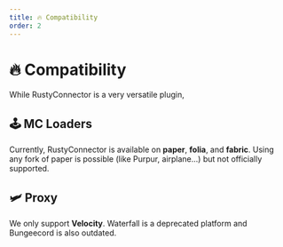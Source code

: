 ```yaml
---
title: 🔥 Compatibility
order: 2
---
```


# 🔥 Compatibility
While RustyConnector is a very versatile plugin, 

## 🕹️ MC Loaders
Currently, RustyConnector is available on **paper**, **folia**, and **fabric**. Using any fork of paper is possible (like Purpur, airplane...) but not officially supported.

## 🛩️ Proxy
We only support **Velocity**. Waterfall is a deprecated platform and Bungeecord is also outdated. 
